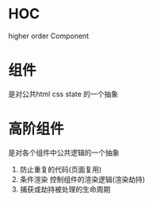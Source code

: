 # HOC
higher order Component

# 组件
是对公共html css state 的一个抽象

# 高阶组件
是对各个组件中公共逻辑的一个抽象
1. 防止重复的代码(页面复用)
2. 条件渲染 控制组件的渲染逻辑(渲染劫持)
3. 捕获或劫持被处理的生命周期
